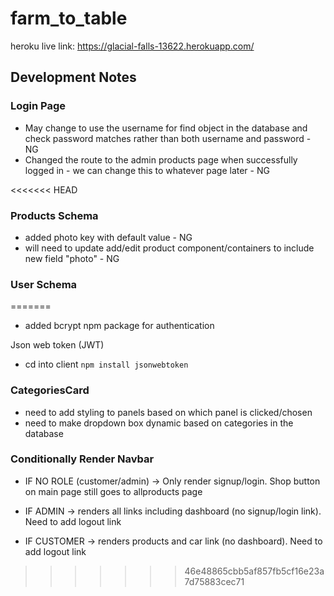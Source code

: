 # farm_to_table

heroku live link: https://glacial-falls-13622.herokuapp.com/

## Development Notes

### Login Page

- May change to use the username for find object in the database and check password matches rather than both username and password - NG
- Changed the route to the admin products page when successfully logged in - we can change this to whatever page later - NG

<<<<<<< HEAD
### Products Schema

- added photo key with default value - NG
- will need to update add/edit product component/containers to include new field "photo" - NG

### User Schema
=======
- added bcrypt npm package for authentication

Json web token (JWT)

- cd into client `npm install jsonwebtoken`

### CategoriesCard

- need to add styling to panels based on which panel is clicked/chosen
- need to make dropdown box dynamic based on categories in the database

### Conditionally Render Navbar

- IF NO ROLE (customer/admin) -> Only render signup/login. Shop button on main page still goes to allproducts page

- IF ADMIN -> renders all links including dashboard (no signup/login link). Need to add logout link

- IF CUSTOMER -> renders products and car link (no dashboard). Need to add logout link
>>>>>>> 46e48865cbb5af857fb5cf16e23a7d75883cec71
